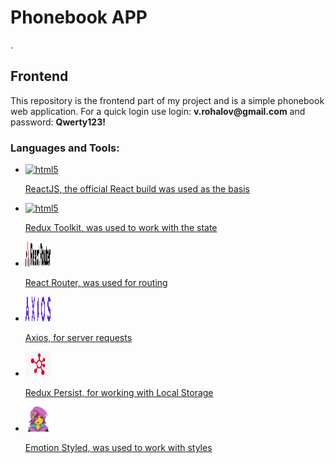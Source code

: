 <h1>Phonebook APP</h1>.
<h2>Frontend</h2>
<p>This repository is the frontend part of my project and is a simple phonebook web
application. For a quick login use login: <strong>v.rohalov@gmail.com</strong> and password: <strong>Qwerty123!</strong>
</p>
<h3>Languages and Tools:</h3>
<ul>
    <li>
        <a href="https://react.dev/" target="_blank" rel="noreferrer">
            <img src="https://cdn.jsdelivr.net/gh/devicons/devicon/icons/react/react-original-wordmark.svg" alt="html5" width="40" height="40"/>
            <p>ReactJS, the official React build was used as the basis</p>
        </a>
    </li>
    <li>
        <a href="https://redux-toolkit.js.org/" target="_blank" rel="noreferrer">
            <img src="https://cdn.jsdelivr.net/gh/devicons/devicon/icons/redux/redux-original.svg" alt="html5" width="40" height="40"/>
            <p>Redux Toolkit, was used to work with the state</p>
        </a>
    </li>
    <li>
        <a href="https://reactrouter.com/" target="_blank" rel="noreferrer">
            <img src="./assets/react-router-color.svg" alt="html5" width="40" height="40"/>
            <p>React Router, was used for routing</p>
        </a>
    </li>
    <li>
        <a href="https://axios-http.com/" target="_blank" rel="noreferrer">
            <img src="./assets/Axios_logo.png" alt="html5" width="40" height="40"/>
            <p>Axios, for server requests</p>
        </a>
    </li>
    <li>
        <a href="https://github.com/rt2zz/redux-persist" target="_blank" rel="noreferrer">
            <img src="./assets/Persist.png" alt="html5" width="40" height="40"/>
            <p>Redux Persist, for working with Local Storage</p>
        </a>
    </li>
    <li>
        <a href="https://emotion.sh/" target="_blank" rel="noreferrer">
            <img src="./assets/emotion.png" alt="html5" width="40" height="40"/>
            <p>Emotion Styled, was used to work with styles</p>
        </a>
    </li>
</ul>
